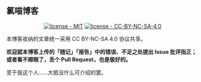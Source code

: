 ## 氯喵博客

<p align="center">
    <a href="https://github.com/NyaCl/nyacl.github.io/tree/main/LICENSE-MIT"><img src="https://img.shields.io/badge/license-MIT-blue" alt="license - MIT"></a>
    <a href="https://github.com/NyaCl/nyacl.github.io/tree/main/LICENSE-CC"><img src="https://img.shields.io/badge/license-CC--BY--NC--SA--4.0-lightgrey" alt="license - CC-BY-NC-SA-4.0"></a>
</p>

本博客收纳的文章统一采用 CC BY-NC-SA 4.0 协议共享。

**欢迎就本博客上传的「随记」「报告」中的错误、不足之处提出 Issue 批评指正；或者看不顺眼了，丢个 Pull Request，也是极好的。**

至于我这个人……大抵没什么可介绍的罢。
